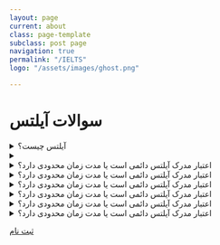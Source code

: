 ```yaml
---
layout: page
current: about
class: page-template
subclass: post page
navigation: true
permalink: "/IELTS"
logo: "/assets/images/ghost.png"

---
```

# سوالات آیلتس

<details><summary>آیلتس چیست؟</summary> <p>


آیلتس، یا سیستم بین المللی سنجش زبان انگلیسی، سطح زبان افرادی را اندازه‌گیری می‌کند که قصد تحصیل یا کار در کشوری را دارند که انگلیسی در آن به عنوان زبان رسمی مورد استفاده قرار می‌گیرد. 


</p>
</details>

<details><summary></summary>تفاوت آیلتس عمومی (یا جنرال) با آیلتس آکادمیک چیست؟ <p>

دو نوع آزمون آیلتس وحود دارد، عمومی و آکادمیک. تفاوت عمده این دو در کاربرد و هدف آنها است. آزمون آکادمیک مختص افرادی است که قصد تحصیل در یک دانشگاه انگلیسی زبان دارند. آزمون عمومی، همانطور که از نامش پیداست، کاربرد عمومی و همگانی دارد. آزمون عمومی آیلتس مخصوص کسانی است که قصد مهاجرت دارند و می‌خواهند در کشور مقصد برای کار تعلیم ببیند و نیازهای زبانی روزمره‌شان را برطرف کنند.
طبعاً آزمون آکادمیک تخصصی تر از آزمون عمومی است، زیرا سطح زبان داوطلب آزمون آکادمیک باید در حدی باشد که مطالب درسی دانشگاهی را بیاموزد، در مکالمات، کنفرانس‌ها و...صحبت کند، و ادبیات تخصصی متون درسی را درک کند.
این تفاوت‌های کاربردی در بخش ریدینگ و رایتینگ لحاظ شده اند. مکالمه و لیسنینگ آزمون جنرال و آکادمیک تفاوتی با هم ندارند. ریدینگ و رایتینگ آزمون آکادمیک دشوارتر از آزمون عمومی است. 


</p>

</details>

<details><summary>اعتبار مدرک آیلتس دائمی است یا مدت زمان محدودی دارد؟ </summary> <p>
 

نمرات آیلتس آکادمیک یا جنرال تنها دو سال اعتبار دارد. با منقضی شدن نمره آیلتس، شما دیگر نمی‌توانید از آن استفاده کنید، یا از آن استعلام بگیرید.
گرچه، در حال حاضر، کشور استرالیا نمره آیلتسِ متقاضیان مهاجرتِ دارای مهارت عمومی را تا سه سال معتبر می‌داند.
آیا آزمون آیلتس در ایران برگزار می‌شود؟ مراکز برگزارکننده آزمون آیلتس در ایران کدامند؟
بله، آزمون آیلتس توسط سازمان آی دی پی در ایران برگزار می‌شود. مراکز رسمی برگزار کننده آزمون آیلتس در ایران عبارتند از:
سازمان سنجش آموزش کشور
آیلتس تهران
دانشگاه آزاد اسلامی‌
موسسه آموزش عالی دین و دانش
موسسه فرهنگی و هنری ایرسافام


</p>
</details>

<details><summary>اعتبار مدرک آیلتس دائمی است یا مدت زمان محدودی دارد؟ </summary> <p>
 


</p>
</details>

<details><summary>اعتبار مدرک آیلتس دائمی است یا مدت زمان محدودی دارد؟ </summary> <p>
 


</p>
</details>

<details><summary>اعتبار مدرک آیلتس دائمی است یا مدت زمان محدودی دارد؟ </summary> <p>
 


</p>
</details>

<details><summary>اعتبار مدرک آیلتس دائمی است یا مدت زمان محدودی دارد؟ </summary> <p>
 


</p>
</details>

<details><summary>اعتبار مدرک آیلتس دائمی است یا مدت زمان محدودی دارد؟ </summary> <p>
 


</p>
</details>

<a href="/register"> ثبت نام </a>
